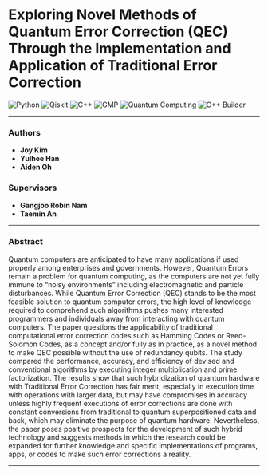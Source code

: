 # Exploring Novel Methods of Quantum Error Correction (QEC) Through the Implementation and Application of Traditional Error Correction


![Python](https://img.shields.io/badge/Python-3.10+-3776AB?style=for-the-badge&logo=python&logoColor=white)
![Qiskit](https://img.shields.io/badge/Qiskit-Quantum-FF6F00?style=for-the-badge&logo=ibm&logoColor=white)
![C++](https://img.shields.io/badge/C++-17-00599C?style=for-the-badge&logo=c%2B%2B&logoColor=white)
![GMP](https://img.shields.io/badge/GNU_GMP-Arbitrary_Precision-8A1538?style=for-the-badge&logo=gnu&logoColor=white)
![Quantum Computing](https://img.shields.io/badge/Quantum_Computing-Theoretical_Research-6f42c1?style=for-the-badge&logo=quantconnect&logoColor=white)
![C++ Builder](https://img.shields.io/badge/C++Builder-Embarcadero-D31A00?style=for-the-badge&logo=embarcadero&logoColor=white)

---

### Authors
- **Joy Kim**  
- **Yulhee Han**  
- **Aiden Oh**

### Supervisors  
- **Gangjoo Robin Nam**  
- **Taemin An**

---

### Abstract  
Quantum computers are anticipated to have many applications if used properly among enterprises and governments. However, Quantum Errors remain a problem for quantum computing, as the computers are not yet fully immune to “noisy environments” including electromagnetic and particle disturbances. While Quantum Error Correction (QEC) stands to be the most feasible solution to quantum computer errors, the high level of knowledge required to comprehend such algorithms pushes many interested programmers and individuals away from interacting with quantum computers. The paper questions the applicability of traditional computational error correction codes such as Hamming Codes or Reed-Solomon Codes, as a concept and/or fully as in practice, as a novel method to make QEC possible without the use of redundancy qubits. The study compared the performance, accuracy, and efficiency of devised and conventional algorithms by executing integer multiplication and prime factorization. The results show that such hybridization of quantum hardware with Traditional Error Correction has fair merit, especially in execution time with operations with larger data, but may have compromises in accuracy unless highly frequent executions of error corrections are done with constant conversions from traditional to quantum superpositioned data and back, which may eliminate the purpose of quantum hardware. Nevertheless, the paper poses positive prospects for the development of such hybrid technology and suggests methods in which the research could be expanded for further knowledge and specific implementations of programs, apps, or codes to make such error corrections a reality.

---

